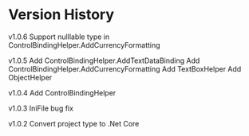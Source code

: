﻿# Version History

v1.0.6
    Support nulllable type in ControlBindingHelper.AddCurrencyFormatting

v1.0.5
    Add ControlBindingHelper.AddTextDataBinding
    Add ControlBindingHelper.AddCurrencyFormatting
    Add TextBoxHelper
    Add ObjectHelper

v1.0.4
    Add ControlBindingHelper

v1.0.3
    IniFile bug fix

v1.0.2
    Convert project type to .Net Core